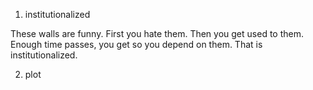 1. institutionalized

These walls are funny. First you hate them. Then you get used to them. Enough
time passes, you get so you depend on them. That is institutionalized.

2. plot
